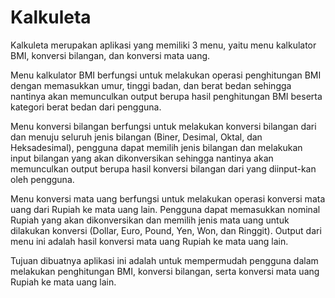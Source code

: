 # Kalkuleta

Kalkuleta merupakan aplikasi yang memiliki 3 menu, yaitu menu kalkulator BMI, konversi bilangan, dan konversi mata uang.

Menu kalkulator BMI berfungsi untuk melakukan operasi penghitungan BMI dengan memasukkan umur, tinggi badan, dan berat bedan sehingga nantinya akan memunculkan output berupa hasil penghitungan BMI beserta kategori berat bedan dari pengguna.

Menu konversi bilangan berfungsi untuk melakukan konversi bilangan dari dan menuju seluruh jenis bilangan (Biner, Desimal, Oktal, dan Heksadesimal), pengguna dapat memilih jenis bilangan dan melakukan input bilangan yang akan dikonversikan sehingga nantinya akan memunculkan output berupa hasil konversi bilangan dari yang diinput-kan oleh pengguna.

Menu konversi mata uang berfungsi untuk melakukan operasi konversi mata uang dari Rupiah ke mata uang lain. Pengguna dapat memasukkan nominal Rupiah yang akan dikonversikan dan memilih jenis mata uang untuk dilakukan konversi (Dollar, Euro, Pound, Yen, Won, dan Ringgit). Output dari menu ini adalah hasil konversi mata uang Rupiah ke mata uang lain.

Tujuan dibuatnya aplikasi ini adalah untuk mempermudah pengguna dalam melakukan penghitungan BMI, konversi bilangan, serta konversi mata uang Rupiah ke mata uang lain.

